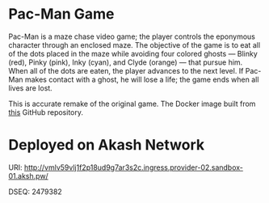 Pac-Man Game
=======

Pac-Man is a maze chase video game; the player controls the eponymous character through an enclosed maze. The objective of the game is to eat all of the dots placed in the maze while avoiding four colored ghosts — Blinky (red), Pinky (pink), Inky (cyan), and Clyde (orange) — that pursue him. When all of the dots are eaten, the player advances to the next level. If Pac-Man makes contact with a ghost, he will lose a life; the game ends when all lives are lost.

This is accurate remake of the original game. The Docker image built from [this](https://github.com/masonicGIT/pacman) GitHub repository.

Deployed on Akash Network
=======

URI: http://vmlv59vlj1f2p18ud9g7ar3s2c.ingress.provider-02.sandbox-01.aksh.pw/

DSEQ: 2479382

